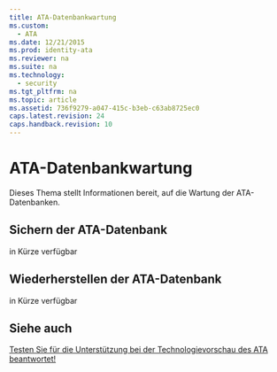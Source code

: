 ```yaml
---
title: ATA-Datenbankwartung
ms.custom: 
  - ATA
ms.date: 12/21/2015
ms.prod: identity-ata
ms.reviewer: na
ms.suite: na
ms.technology: 
  - security
ms.tgt_pltfrm: na
ms.topic: article
ms.assetid: 736f9279-a047-415c-b3eb-c63ab8725ec0
caps.latest.revision: 24
caps.handback.revision: 10
---
```

# ATA-Datenbankwartung
Dieses Thema stellt Informationen bereit, auf die Wartung der ATA-Datenbanken.


## Sichern der ATA-Datenbank

in Kürze verfügbar


## Wiederherstellen der ATA-Datenbank

in Kürze verfügbar


## Siehe auch

[Testen Sie für die Unterstützung bei der Technologievorschau des ATA beantwortet!](https://social.technet.microsoft.com/Forums/security/en-US/home?forum=mata)





